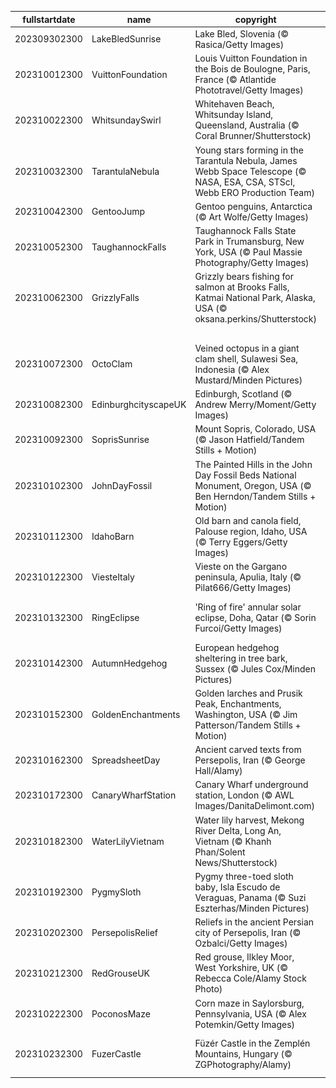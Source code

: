 |fullstartdate|name|copyright|title|image|
|--|--|--|--|--|
202309302300|LakeBledSunrise|Lake Bled, Slovenia (© Rasica/Getty Images)|Awake to the lake|![](/en-GB/2023/10/202309302300LakeBledSunrise.jpg)|
202310012300|VuittonFoundation|Louis Vuitton Foundation in the Bois de Boulogne, Paris, France (© Atlantide Phototravel/Getty Images)|A fashionista art centre|![](/en-GB/2023/10/202310012300VuittonFoundation.jpg)|
202310022300|WhitsundaySwirl|Whitehaven Beach, Whitsunday Island, Queensland, Australia (© Coral Brunner/Shutterstock)|Whitsunday wanderlust|![](/en-GB/2023/10/202310022300WhitsundaySwirl.jpg)|
202310032300|TarantulaNebula|Young stars forming in the Tarantula Nebula, James Webb Space Telescope (© NASA, ESA, CSA, STScI, Webb ERO Production Team)|A spider's Webb of stars|![](/en-GB/2023/10/202310032300TarantulaNebula.jpg)|
202310042300|GentooJump|Gentoo penguins, Antarctica (© Art Wolfe/Getty Images)|Here's how it's done!|![](/en-GB/2023/10/202310042300GentooJump.jpg)|
202310052300|TaughannockFalls|Taughannock Falls State Park in Trumansburg, New York, USA (© Paul Massie Photography/Getty Images)|Nature's majesty awaits!|![](/en-GB/2023/10/202310052300TaughannockFalls.jpg)|
202310062300|GrizzlyFalls|Grizzly bears fishing for salmon at Brooks Falls, Katmai National Park, Alaska, USA (© oksana.perkins/Shutterstock)|Time for self-serve salmon|![](/en-GB/2023/10/202310062300GrizzlyFalls.jpg)|
||||![](/en-GB/2023/10/.jpg)|
202310072300|OctoClam|Veined octopus in a giant clam shell, Sulawesi Sea, Indonesia (© Alex Mustard/Minden Pictures)|Need some 'shell'ter?|![](/en-GB/2023/10/202310072300OctoClam.jpg)|
202310082300|EdinburghcityscapeUK|Edinburgh, Scotland (© Andrew Merry/Moment/Getty Images)|A majestic silhouette|![](/en-GB/2023/10/202310082300EdinburghcityscapeUK.jpg)|
202310092300|SoprisSunrise|Mount Sopris, Colorado, USA (© Jason Hatfield/Tandem Stills + Motion)|Rocky Mountain high|![](/en-GB/2023/10/202310092300SoprisSunrise.jpg)|
202310102300|JohnDayFossil|The Painted Hills in the John Day Fossil Beds National Monument, Oregon, USA (© Ben Herndon/Tandem Stills + Motion)|Echoes of extinction|![](/en-GB/2023/10/202310102300JohnDayFossil.jpg)|
202310112300|IdahoBarn|Old barn and canola field, Palouse region, Idaho, USA (© Terry Eggers/Getty Images)|Make hay while the sun shines|![](/en-GB/2023/10/202310112300IdahoBarn.jpg)|
202310122300|ViesteItaly|Vieste on the Gargano peninsula, Apulia, Italy (© Pilat666/Getty Images)|Life on the edge|![](/en-GB/2023/10/202310122300ViesteItaly.jpg)|
202310132300|RingEclipse|'Ring of fire' annular solar eclipse, Doha, Qatar (© Sorin Furcoi/Getty Images)|And it burns, burns, burns|![](/en-GB/2023/10/202310132300RingEclipse.jpg)|
202310142300|AutumnHedgehog|European hedgehog sheltering in tree bark, Sussex (© Jules Cox/Minden Pictures)|This spot's taken|![](/en-GB/2023/10/202310142300AutumnHedgehog.jpg)|
202310152300|GoldenEnchantments|Golden larches and Prusik Peak, Enchantments, Washington, USA (© Jim Patterson/Tandem Stills + Motion)|Enchanting indeed|![](/en-GB/2023/10/202310152300GoldenEnchantments.jpg)|
202310162300|SpreadsheetDay|Ancient carved texts from Persepolis, Iran (© George Hall/Alamy)|Distant-past data|![](/en-GB/2023/10/202310162300SpreadsheetDay.jpg)|
202310172300|CanaryWharfStation|Canary Wharf underground station, London (© AWL Images/DanitaDelimont.com)|The holy train-ity|![](/en-GB/2023/10/202310172300CanaryWharfStation.jpg)|
202310182300|WaterLilyVietnam|Water lily harvest, Mekong River Delta, Long An, Vietnam (© Khanh Phan/Solent News/Shutterstock)|Teamwork makes the dream work|![](/en-GB/2023/10/202310182300WaterLilyVietnam.jpg)|
202310192300|PygmySloth|Pygmy three-toed sloth baby, Isla Escudo de Veraguas, Panama (© Suzi Eszterhas/Minden Pictures)|Do you wanna hang?|![](/en-GB/2023/10/202310192300PygmySloth.jpg)|
202310202300|PersepolisRelief|Reliefs in the ancient Persian city of Persepolis, Iran (© Ozbalci/Getty Images)|Wow, what a relief!|![](/en-GB/2023/10/202310202300PersepolisRelief.jpg)|
202310212300|RedGrouseUK|Red grouse, Ilkley Moor, West Yorkshire, UK (© Rebecca Cole/Alamy Stock Photo)|Spot me if you can!|![](/en-GB/2023/10/202310212300RedGrouseUK.jpg)|
202310222300|PoconosMaze|Corn maze in Saylorsburg, Pennsylvania, USA (© Alex Potemkin/Getty Images)|An a-maize-ing puzzle|![](/en-GB/2023/10/202310222300PoconosMaze.jpg)|
202310232300|FuzerCastle|Füzér Castle in the Zemplén Mountains, Hungary (© ZGPhotography/Alamy)|What lurks in these misty woods?|![](/en-GB/2023/10/202310232300FuzerCastle.jpg)|

